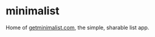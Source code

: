 # minimalist

Home of [getminimalist.com](http://getminimalist.com), the simple, sharable  list app.

